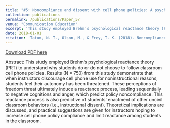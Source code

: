 ```yaml
---
title: "#5: Noncompliance and dissent with cell phone policies: A psychological reactance theoretical perspective"
collection: publications
permalink: /publications/Paper_5/
venue: "Communication Education"
excerpt: 'This study employed Brehm’s psychological reactance theory (PRT) to understand why students do or do not choose to follow classroom cell phone policies.'
date: 2018-01-01
citation: 'Tatum, N. T., Olson, M., & Frey, T. K. (2018). Noncompliance and dissent with cell phone policies: A psychological reactance theoretical perspective. <i>Communication Education, 67</i>(2), 226-244. https://doi.org/10.1080/03634523.2017.1417615'
---
```


[Download PDF here](http://tkodyfrey.github.io/files/Dissent_CPP.pdf)

Abstract: This study employed Brehm’s psychological reactance theory (PRT) to understand why students do or do not choose to follow classroom cell phone policies. Results (N = 750) from this study demonstrate that when instructors discourage cell phone use for noninstructional reasons, students feel their autonomy has been threatened. These perceptions of freedom threat ultimately induce a reactance process, leading sequentially to negative cognitions and anger, which predict policy noncompliance. This reactance process is also predictive of students’ enactment of other uncivil classroom behaviors (i.e., instructional dissent). Theoretical implications are discussed, and practical suggestions are given for instructors hoping to increase cell phone policy compliance and limit reactance among students in the classroom.
